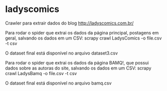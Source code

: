 # ladyscomics

Crawler para extrair dados do blog http://ladyscomics.com.br/

Para rodar o spider que extrai os dados da página principal, postagens em geral, salvando os dados em um CSV: 
    scrapy crawl LadysComics -o file.csv -t csv 

O dataset final está disponível no arquivo dataset3.csv


Para rodar o spider que extrai os dados da página BAMQ!, que possui dados sobre as autoras do site, salvando os dados em um CSV: 
    scrapy crawl LadysBamq -o file.csv -t csv 

O dataset final está disponível no arquivo bamq.csv
